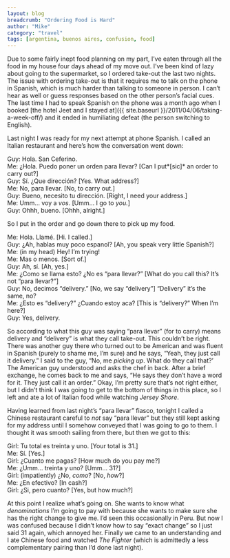 ```yaml
---
layout: blog
breadcrumb: "Ordering Food is Hard"
author: "Mike"
category: "travel"
tags: [argentina, buenos aires, confusion, food]
---
```


Due to some fairly inept food planning on my part, I’ve eaten through all the food in my house four days ahead of my move out. I’ve been kind of lazy about going to the supermarket, so I ordered take-out the last two nights. The issue with ordering take-out is that it requires me to talk on the phone in Spanish, which is much harder than talking to someone in person. I can’t hear as well or guess responses based on the other person’s facial cues. The last time I had to speak Spanish on the phone was a month ago when I booked [the hotel Jeet and I stayed at]({{ site.baseurl }}/2011/04/06/taking-a-week-off/) and it ended in humiliating defeat (the person switching to English).

Last night I was ready for my next attempt at phone Spanish. I called an Italian restaurant and here’s how the conversation went down:

Guy: Hola. San Ceferino.<br/>
Me: ¿Hola. Puedo poner un orden para llevar? [Can I put*[sic]* an order to carry out?]<br/>
Guy: Sí. ¿Que dirección? [Yes. What address?]<br/>
Me: No, para llevar. [No, to carry out.]<br/>
Guy: Bueno, necesito tu dirección. [Right, I need your address.]<br/>
Me: Umm… voy a *vos*. [Umm… I go to *you.*]<br/>
Guy: Ohhh, bueno. [Ohhh, alright.]

So I put in the order and go down there to pick up my food.

Me: Hola. Llamé. [Hi. I called.]<br/>
Guy: ¿Ah, hablas muy poco espanol? [Ah, you speak very little Spanish?]<br/>
Me: (in my head) Hey! I’m trying!<br/>
Me: Mas o menos. [Sort of.]<br/>
Guy: Ah, sí. [Ah, yes.]<br/>
Me: ¿Como se llama esto? ¿No es “para llevar?” [What do you call this? It’s not “para llevar?”]<br/>
Guy: No, decimos “delivery.” [No, we say “delivery”] “Delivery” it’s the same, no?<br/>
Me: ¿Esto es “delivery?” ¿Cuando estoy aca? [This is “delivery?” When I’m here?]<br/>
Guy: Yes, delivery.

So according to what this guy was saying “para llevar” (for to carry) means delivery and “delivery” is what they call take-out. This couldn’t be right. There was another guy there who turned out to be American and was fluent in Spanish (purely to shame me, I’m sure) and he says, “Yeah, they just call it delivery.” I said to the guy, “No, me *picking up*. What do they call that?’ The American guy understood and asks the chef in back. After a brief exchange, he comes back to me and says, “He says they don’t have a word for it. They just call it an order.” Okay, I’m pretty sure that’s not right either, but I didn’t think I was going to get to the bottom of things in this place, so I left and ate a lot of Italian food while watching *Jersey Shore*.

Having learned from last night’s “para llevar” fiasco, tonight I called a Chinese restaurant careful to *not* say “para llevar” but they still kept asking for my address until I somehow conveyed that I was going to go to them. I thought it was smooth sailing from there, but then we got to this:

Girl: Tu total es treinta y uno. [Your total is 31.]<br/>
Me: Sí. [Yes.]<br/>
Girl: ¿Cuanto me pagas? [How much do you pay me?]<br/>
Me: ¿Umm… treinta y uno? [Umm… 31?]<br/>
Girl: (impatiently) ¿No, *como*? [No, *how*?]<br/>
Me: ¿En efectivo? [In cash?]<br/>
Girl: ¿Si, pero cuanto? [Yes, but how much?]

At this point I realize what’s going on. She wants to know what *denominations* I’m going to pay with because she wants to make sure she has the right change to give me. I’d seen this occasionally in Peru. But now I was confused because I didn’t know how to say “exact change” so I just said 31 again, which annoyed her. Finally we came to an understanding and I ate Chinese food and watched *The Fighter* (which is admittedly a less complementary pairing than I’d done last night).